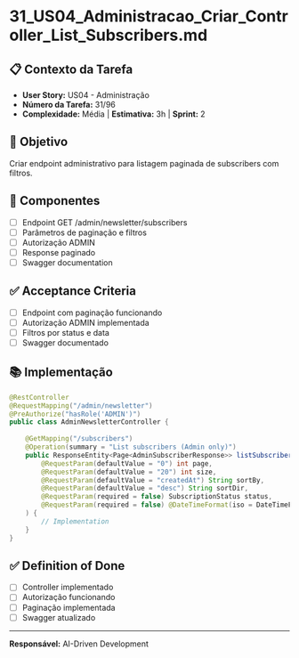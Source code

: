 # 31_US04_Administracao_Criar_Controller_List_Subscribers.md

## 📋 Contexto da Tarefa
- **User Story:** US04 - Administração
- **Número da Tarefa:** 31/96
- **Complexidade:** Média | **Estimativa:** 3h | **Sprint:** 2

## 🎯 Objetivo
Criar endpoint administrativo para listagem paginada de subscribers com filtros.

## 📝 Componentes
- [ ] Endpoint GET /admin/newsletter/subscribers
- [ ] Parâmetros de paginação e filtros
- [ ] Autorização ADMIN
- [ ] Response paginado
- [ ] Swagger documentation

## ✅ Acceptance Criteria
- [ ] Endpoint com paginação funcionando  
- [ ] Autorização ADMIN implementada
- [ ] Filtros por status e data
- [ ] Swagger documentado

## 📚 Implementação
```java
@RestController
@RequestMapping("/admin/newsletter")
@PreAuthorize("hasRole('ADMIN')")
public class AdminNewsletterController {
    
    @GetMapping("/subscribers")
    @Operation(summary = "List subscribers (Admin only)")
    public ResponseEntity<Page<AdminSubscriberResponse>> listSubscribers(
        @RequestParam(defaultValue = "0") int page,
        @RequestParam(defaultValue = "20") int size,
        @RequestParam(defaultValue = "createdAt") String sortBy,
        @RequestParam(defaultValue = "desc") String sortDir,
        @RequestParam(required = false) SubscriptionStatus status,
        @RequestParam(required = false) @DateTimeFormat(iso = DateTimeFormat.ISO.DATE) LocalDate fromDate
    ) {
        // Implementation
    }
}
```

## ✅ Definition of Done
- [ ] Controller implementado
- [ ] Autorização funcionando
- [ ] Paginação implementada
- [ ] Swagger atualizado

---
**Responsável:** AI-Driven Development